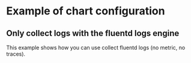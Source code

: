 # Example of chart configuration

## Only collect logs with the fluentd logs engine
This example shows how you can use collect fluentd logs (no metric, no traces).
